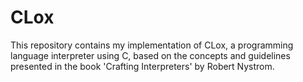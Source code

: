 # CLox
This repository contains my implementation of CLox, a programming language interpreter using C, based on the concepts and guidelines presented in the book 'Crafting Interpreters' by Robert Nystrom.